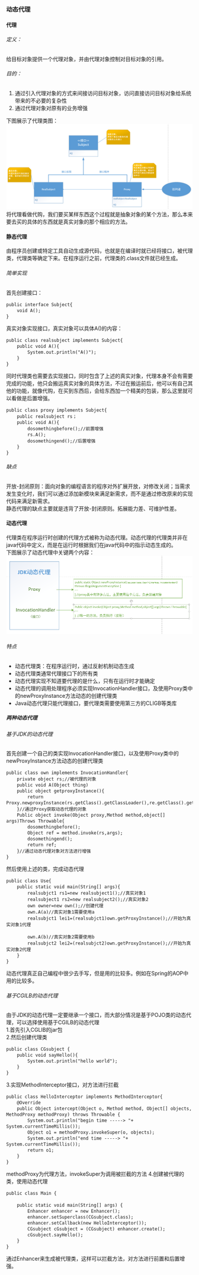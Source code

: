 ### 动态代理
#### 代理
###### 定义：
给目标对象提供一个代理对象，并由代理对象控制对目标对象的引用。
###### 目的：
1. 通过引入代理对象的方式来间接访问目标对象，访问直接访问目标对象给系统带来的不必要的复杂性
2. 通过代理对象对原有的业务增强     

下图展示了代理类图：        
![avatar](index_files/proxy.png)   
将代理看做代购，我们要买某样东西这个过程就是抽象对象的某个方法，那么本来要去买的具体的东西就是真实对象的那个相应的方法。
#### 静态代理
由程序员创建或特定工具自动生成源代码，也就是在编译时就已经将接口，被代理类，代理类等确定下来。在程序运行之前，代理类的.class文件就已经生成。
###### 简单实现
首先创建接口：

```
public interface Subject{
    void A();
}
```
真实对象实现接口，真实对象可以具体A()的内容：

```
public class realsubject implements Subject{
    public void A(){
        System.out.println("A()");
    }
}
```
同时代理类也需要去实现接口，同时包含了上述的真实对象，代理本身不会有需要完成的功能，他只会搬运真实对象的具体方法，不过在搬运前后，他可以有自己其他的功能，就像代购，在买到东西后，会给东西加一个精美的包装，那么这里就可以看做是后置增强。

```
public class proxy implements Subject{
    public realsubject rs；
    public void A(){
        dosomethingbefore();//前置增强
        rs.A();
        dosomethingend();//后置增强
    }
}
```

###### 缺点
开放-封闭原则：面向对象的编程语言的程序对外扩展开放，对修改关闭；当需求发生变化时，我们可以通过添加新模块来满足新需求，而不是通过修改原来的实现代码来满足新需求。    
静态代理的缺点主要就是违背了开放-封闭原则。拓展能力差、可维护性差。
#### 动态代理
代理类在程序运行时创建的代理方式被称为动态代理。动态代理的代理类并非在java代码中定义，而是在运行时根据我们在java代码中的指示动态生成的。    
下图展示了动态代理中关键两个内容：  
![avatar](index_files/dongtaiproxy.png) 
###### 特点
- 动态代理类：在程序运行时，通过反射机制动态生成
- 动态代理类通常代理接口下的所有类
- 动态代理实现不知道要代理的是什么，只有在运行时才能确定
- 动态代理的调用处理程序必须实现InvocationHandler接口，及使用Proxy类中的newProxyInstance方法动态的创建代理类
- Java动态代理只能代理接口，要代理类需要使用第三方的CLIGB等类库

##### 两种动态代理
###### 基于JDK的动态代理
首先创建一个自己的类实现InvocationHandler接口，以及使用Proxy类中的newProxyInstance方法动态的创建代理类

```
public class own implements InvocationHandler{
    private object rs;//被代理的对象
    public void A(Object thing)
    public object getproxyInstance(){
        return Proxy.newproxyInstance(rs.getClass().getClassLoader(),re.getClass().getInterface(),this);
    }//通过Proxy获取动态代理的对象
    Public object invoke(Object proxy,Method method,object[] args)Throws Throwable{
        dosomethingbefore();
        Object ref = method.invoke(rs,args);
        dosomethingend();
        return ref;
    }//通过动态代理对象对方法进行增强
}
```
然后使用上述的类，完成动态代理
```
public class Use{
    public static void main(String[] args){
        realsubjct1 rs1=new realsubject1();//真实对象1
        realsubject1 rs2=new realsubject2();//真实对象2
        own owner=new own();//创建代理
        own.A(a)//真实对象1需要使用a
        realsubjct1 lei1=(realsubjct1)own.getProxyInstance();//开始为真实对象1代理
        
        own.A(b)//真实对象2需要使用b
        realsubjct2 lei2=(realsubjct2)own.getProxyInstance();//开始为真实对象2代理
    }
}
```
动态代理真正自己编程中很少去手写，但是用的比较多。例如在Spring的AOP中用的比较多。
###### 基于CGILB的动态代理
由于JDK的动态代理一定要继承一个接口，而大部分情况是基于POJO类的动态代理，可以选择使用基于CGILB的动态代理     
1.首先引入CGLIB的jar包    
2.然后创建代理类
```
public class CGsubject {
    public void sayHello(){
        System.out.println("hello world");
    }
}
```
3.实现MethodInterceptor接口，对方法进行拦截
```
public class HelloInterceptor implements MethodInterceptor{
    @Override
    public Object intercept(Object o, Method method, Object[] objects, MethodProxy methodProxy) throws Throwable {
        System.out.println("begin time -----> "+ System.currentTimeMillis());
        Object o1 = methodProxy.invokeSuper(o, objects);
        System.out.println("end time -----> "+ System.currentTimeMillis());
        return o1;
    }
}
```
methodProxy为代理方法，invokeSuper为调用被拦截的方法
4.创建被代理的类，使用动态代理
```
public class Main {

    public static void main(String[] args) {
        Enhancer enhancer = new Enhancer();
        enhancer.setSuperclass(CGsubject.class);
        enhancer.setCallback(new HelloInterceptor());
        CGsubject cGsubject = (CGsubject) enhancer.create();
        cGsubject.sayHello();
    }
}
```
通过Enhancer来生成被代理类，这样可以拦截方法，对方法进行前置和后置增强。
